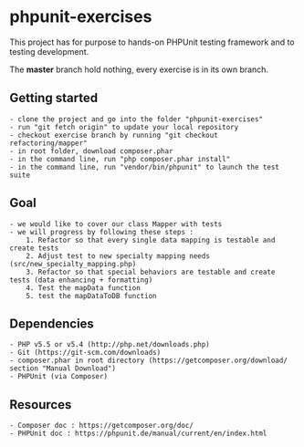 # phpunit-exercises

This project has for purpose to hands-on PHPUnit testing framework and to testing development.

The **master** branch hold nothing, every exercise is in its own branch.

## Getting started
	- clone the project and go into the folder "phpunit-exercises"
	- run "git fetch origin" to update your local repository
	- checkout exercise branch by running "git checkout refactoring/mapper"
	- in root folder, download composer.phar
	- in the command line, run "php composer.phar install"
	- in the command line, run "vendor/bin/phpunit" to launch the test suite

## Goal
	- we would like to cover our class Mapper with tests
	- we will progress by following these steps :
		1. Refactor so that every single data mapping is testable and create tests
		2. Adjust test to new specialty mapping needs (src/new_specialty_mapping.php)
		3. Refactor so that special behaviors are testable and create tests (data enhancing + formatting)
		4. Test the mapData function
		5. test the mapDataToDB function

## Dependencies
	- PHP v5.5 or v5.4 (http://php.net/downloads.php)
	- Git (https://git-scm.com/downloads)
	- composer.phar in root directory (https://getcomposer.org/download/ section "Manual Download")
	- PHPUnit (via Composer)

## Resources
	- Composer doc : https://getcomposer.org/doc/
	- PHPUnit doc : https://phpunit.de/manual/current/en/index.html